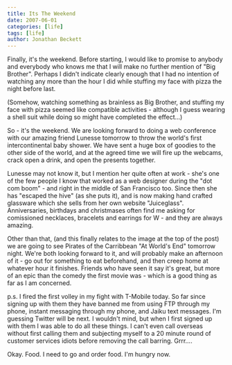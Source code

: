 ```yaml
---
title: Its The Weekend
date: 2007-06-01
categories: [life]
tags: [life]
author: Jonathan Beckett
---
```


Finally, it's the weekend. Before starting, I would like to promise to anybody and everybody who knows me that I will make no further mention of "Big Brother". Perhaps I didn't indicate clearly enough that I had no intention of watching any more than the hour I did while stuffing my face with pizza the night before last.

(Somehow, watching something as brainless as Big Brother, and stuffing my face with pizza seemed like compatible activities - although I guess wearing a shell suit while doing so might have completed the effect...)

So - it's the weekend. We are looking forward to doing a web conference with our amazing friend Lunesse tomorrow to throw the world's first intercontinental baby shower. We have sent a huge box of goodies to the other side of the world, and at the agreed time we will fire up the webcams, crack open a drink, and open the presents together.

Lunesse may not know it, but I mention her quite often at work - she's one of the few people I know that worked as a web designer during the "dot com boom" - and right in the middle of San Francisco too. Since then she has "escaped the hive" (as she puts it), and is now making hand crafted glassware which she sells from her own website "Juiceglass". Anniversaries, birthdays and christmases often find me asking for comissioned necklaces, bracelets and earrings for W - and they are always amazing.

Other than that, (and this finally relates to the image at the top of the post) we are going to see Pirates of the Carribbean "At World's End" tomorrow night. We're both looking forward to it, and will probably make an afternoon of it - go out for something to eat beforehand, and then creep home at whatever hour it finishes. Friends who have seen it say it's great, but more of an epic than the comedy the first movie was - which is a good thing as far as I am concerned.

p.s. I fired the first volley in my fight with T-Mobile today. So far since signing up with them they have banned me from using FTP through my phone, instant messaging through my phone, and Jaiku text messages. I'm guessing Twitter will be next. I wouldn't mind, but when I first signed up with them I was able to do all these things. I can't even call overseas without first calling them and subjecting myself to a 20 minute round of customer services idiots before removing the call barring. Grrr....

Okay. Food. I need to go and order food. I'm hungry now.